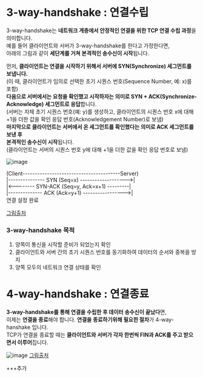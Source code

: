 # 3-way-handshake : 연결수립
3-way-handshake는 **네트워크 계층에서 안정적인 연결을 위한 TCP 연결 수립 과정**을 의미합니다.   
예를 들어 클라이언트와 서버가 3-way-handshake를 한다고 가정한다면,     
아래의 그림과 같이 **세단계를 거쳐 본격적인 송수신이 시작**됩니다.     

먼저, **클라이언트는 연결을 시작하기 위해서 서버에 SYN(Synchronize) 세그먼트를 보냅니다.**     
(이 때, 클라이언트가 임의로 선택한 초기 시퀀스 번호(Sequence Number, 예: x)를 포함)    
**다음으로 서버에서는 요청을 확인했고 시작하자는 의미로 SYN + ACK(Synchronize-Acknowledge) 세그먼트로 응답**합니다.    
(서버는 자체 초기 시퀀스 번호(예: y)를 생성하고, 클라이언트의 시퀀스 번호 x에 대해 +1을 더한 값을 확인 응답 번호(Acknowledgement Number)로 보냄)    
**마지막으로 클라이언트는 서버에서 온 세그먼트를 확인했다는 의미로 ACK 세그먼트를 보낸 후     
본격적인 송수신이 시작**됩니다.     
(클라이언트는 서버의 시퀀스 번호 y에 대해 +1을 더한 값을 확인 응답 번호로 보냄)    

![image](https://github.com/user-attachments/assets/5e65d074-a320-491f-95ff-85acd8883d51)     
     
(Client----------------------------------------Server)        
   |--------------- SYN (Seq=x) ------------------->|      
   |<-------- SYN-ACK (Seq=y, Ack=x+1) ---------|     
   |-------------- ACK (Ack=y+1) ----------------->|        
                연결 설정 완료         
   
[그림출처](https://jingyu91.github.io/network/network-TCP%EC%99%80-UDP/)

### 3-way-handshake 목적
1. 양쪽이 통신을 시작할 준비가 되었는지 확인    
2. 클라이언트와 서버 간의 초기 시퀀스 번호를 동기화하여 데이터의 순서와 중복을 방지    
3. 양쪽 모두의 네트워크 연결 상태를 확인    
        
# 4-way-handshake : 연결종료
**3-way-handshake를 통해 연결을 수립한 후 데이터 송수신이 끝났다**면,   
이제는 **연결을 종료**해야 합니다. **연결을 종료하기위해 필요한 절차**가 4-way-hanshake 입니다.   
TCP가 연결을 종료할 때는 **클라이언트와 서버가 각자 한번씩 FIN과 ACK를 주고 받으면서 이루어**집니다.

![image](https://github.com/user-attachments/assets/1097735d-1c51-45f9-b5b3-8e466b22de03)
[그림출처](https://www.linkedin.com/pulse/tcp-4-way-termination-handshake-ibraham-ajazz)      

      
+++추가
